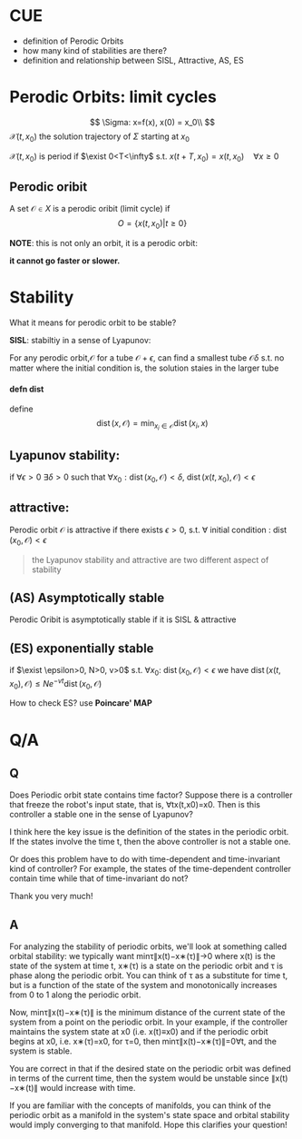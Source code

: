# CUE
- definition of Perodic Orbits
- how many kind of stabilities are there?
- definition and relationship between SISL, Attractive, AS, ES
# Perodic Orbits: limit cycles
$$
\Sigma: x=f(x), x(0) = x_0\\
$$
$\mathcal{X}(t,x_0)$ the solution trajectory of $\Sigma$ starting at $x_0$


$\mathcal{X}(t,x_0)$ is period if $\exist 0<T<\infty$ s.t. $x(t+T,x_0) = x(t,x_0)\quad \forall x \geq0$ 

## Perodic oribit
A set $\mathcal{O}\in X$ is a perodic oribit (limit cycle) if
$$
O = \{x(t,x_0)|t\geq 0\}
$$

**NOTE**: this is not only an orbit, it is a perodic orbit:

**it cannot go faster or slower.**

# Stability
What it means for perodic orbit to be stable?

**SISL**: stabiltiy in a sense of Lyapunov:

For any perodic orbit,$\mathcal{O}$ for a tube $\mathcal{O}+\epsilon$, can find a smallest tube $\mathcal{O}\delta$ s.t. no matter where the initial condition is, the solution staies in the larger tube

#### defn dist
define
$$
\operatorname{dist}(x,\mathcal{O}) = \min_{x_i\in \mathcal{O}} \operatorname{dist}(x_i,x)
$$

## Lyapunov stability:
if $\forall \epsilon > 0$ $\exists \delta>0$ such that $\forall x_0: \operatorname{dist}(x_0,\mathcal{O})<\delta$, $\operatorname{dist}(x(t,x_0),\mathcal{O})<\epsilon$

## attractive:

Perodic orbit $\mathcal{O}$ is attractive if there exists $\epsilon > 0$, s.t. $\forall$ initial condition : $\operatorname{dist}(x_0,\mathcal{O})<\epsilon$

> the Lyapunov stability and attractive are two different aspect of stability

## (AS) Asymptotically stable
Perodic Oribit is asymptotically stable if it is SISL & attractive

## (ES) exponentially stable
if $\exist \epsilon>0, N>0, v>0$ s.t. $\forall x_0$: $\operatorname{dist}(x_0,\mathcal{O})<\epsilon$ we have
$\operatorname{dist}(x(t,x_0),\mathcal{O})\leq N e^{-vt}\operatorname{dist}(x_0,\mathcal{O})$

How to check ES? use **Poincare' MAP**




# Q/A
## Q
 Does Periodic orbit state contains time factor?
Suppose there is a controller that freeze the robot's input state, that is, ∀tx(t,x0)=x0. Then is this controller a stable one in the sense of Lyapunov?

I think here the key issue is the definition of the states in the periodic orbit. If the states involve the time t, then the above controller is not a stable one. 

Or does this problem have to do with time-dependent and time-invariant kind of controller? For example, the states of the time-dependent controller contain time while that of time-invariant do not?

Thank you very much!

## A
For analyzing the stability of periodic orbits, we'll look at something called orbital stability: we typically want minτ∥x(t)−x∗(τ)∥→0 where x(t) is the state of the system at time t, x∗(τ) is a state on the periodic orbit and τ is phase along the periodic orbit. You can think of τ as a substitute for time t, but is a function of the state of the system and monotonically increases from 0 to 1 along the periodic orbit.

Now, minτ∥x(t)−x∗(τ)∥ is the minimum distance of the current state of the system from a point on the periodic orbit. In your example, if the controller maintains the system state at x0 (i.e. x(t)≡x0) and if the periodic orbit begins at x0, i.e. x∗(τ)=x0, for τ=0, then minτ∥x(t)−x∗(τ)∥=0∀t, and the system is stable. 

You are correct in that if the desired state on the periodic orbit was defined in terms of the current time, then the system would be unstable since ∥x(t)−x∗(t)∥ would increase with time. 

If you are familiar with the concepts of manifolds, you can think of the periodic orbit as a manifold in the system's state space and orbital stability would imply converging to that manifold. Hope this clarifies your question!